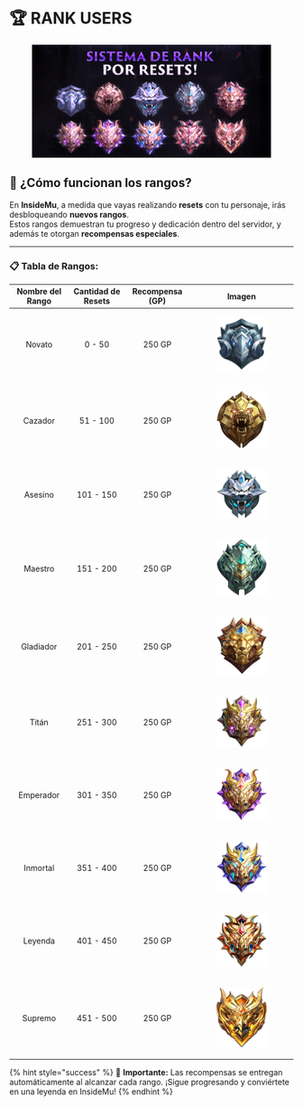 # 🏆 RANK USERS

<figure><img src=".gitbook/assets/rankporresets.png" alt=""><figcaption></figcaption></figure>

## 📜 ¿Cómo funcionan los rangos?

En **InsideMu**, a medida que vayas realizando **resets** con tu personaje, irás desbloqueando **nuevos rangos**.\
Estos rangos demuestran tu progreso y dedicación dentro del servidor, y además te otorgan **recompensas especiales**.

***

### 📋 Tabla de Rangos:

| **Nombre del Rango** | **Cantidad de Resets** | **Recompensa (GP)** | **Imagen**                                                                                                         |
| :------------------: | :--------------------: | :-----------------: | ------------------------------------------------------------------------------------------------------------------ |
|        Novato        |         0 - 50         |        250 GP       | <div><figure><img src=".gitbook/assets/image (36).png" alt="" width="140"><figcaption></figcaption></figure></div> |
|        Cazador       |        51 - 100        |        250 GP       | <div><figure><img src=".gitbook/assets/image (37).png" alt=""><figcaption></figcaption></figure></div>             |
|        Asesino       |        101 - 150       |        250 GP       | <div><figure><img src=".gitbook/assets/image (38).png" alt=""><figcaption></figcaption></figure></div>             |
|        Maestro       |        151 - 200       |        250 GP       | <div><figure><img src=".gitbook/assets/image (39).png" alt=""><figcaption></figcaption></figure></div>             |
|       Gladiador      |        201 - 250       |        250 GP       | <div><figure><img src=".gitbook/assets/image (40).png" alt=""><figcaption></figcaption></figure></div>             |
|         Titán        |        251 - 300       |        250 GP       | <div><figure><img src=".gitbook/assets/image (41).png" alt=""><figcaption></figcaption></figure></div>             |
|       Emperador      |        301 - 350       |        250 GP       | <div><figure><img src=".gitbook/assets/image (42).png" alt=""><figcaption></figcaption></figure></div>             |
|       Inmortal       |        351 - 400       |        250 GP       | <div><figure><img src=".gitbook/assets/image (43).png" alt=""><figcaption></figcaption></figure></div>             |
|        Leyenda       |        401 - 450       |        250 GP       | <div><figure><img src=".gitbook/assets/image (44).png" alt=""><figcaption></figcaption></figure></div>             |
|        Supremo       |        451 - 500       |        250 GP       | <div><figure><img src=".gitbook/assets/image (45).png" alt=""><figcaption></figcaption></figure></div>             |

{% hint style="success" %}
🎯 **Importante:** Las recompensas se entregan automáticamente al alcanzar cada rango. ¡Sigue progresando y conviértete en una leyenda en InsideMu!
{% endhint %}
